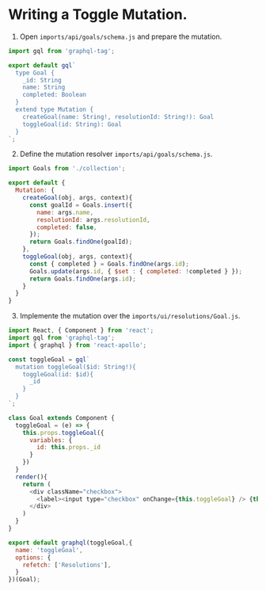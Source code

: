 # Writing a Toggle Mutation.

1. Open `imports/api/goals/schema.js` and prepare the mutation.

  ```js
  import gql from 'graphql-tag';

  export default gql`
    type Goal {
      _id: String
      name: String
      completed: Boolean
    }
    extend type Mutation {
      createGoal(name: String!, resolutionId: String!): Goal
      toggleGoal(id: String): Goal
    }
  `;
  ```

2. Define the mutation resolver `imports/api/goals/schema.js`.

  ```js
  import Goals from './collection';

  export default {
    Mutation: {
      createGoal(obj, args, context){
        const goalId = Goals.insert({ 
          name: args.name, 
          resolutionId: args.resolutionId,
          completed: false,
        });
        return Goals.findOne(goalId);
      },
      toggleGoal(obj, args, context){
        const { completed } = Goals.findOne(args.id);
        Goals.update(args.id, { $set : { completed: !completed } });
        return Goals.findOne(args.id);
      }
    }
  }
  ```

3. Implemente the mutation over the `imports/ui/resolutions/Goal.js`.

  ```js
  import React, { Component } from 'react';
  import gql from 'graphql-tag';
  import { graphql } from 'react-apollo';

  const toggleGoal = gql`
    mutation toggleGoal($id: String!){
      toggleGoal(id: $id){
        _id
      }
    }
  `;

  class Goal extends Component {
    toggleGoal = (e) => {
      this.props.toggleGoal({
        variables: {
          id: this.props._id
        }
      })
    }
    render(){
      return (
        <div className="checkbox">
          <label><input type="checkbox" onChange={this.toggleGoal} /> {this.props.name}</label>
        </div>
      )
    }
  }

  export default graphql(toggleGoal,{
    name: 'toggleGoal',
    options: {
      refetch: ['Resolutions'],
    }
  })(Goal);
  ```
